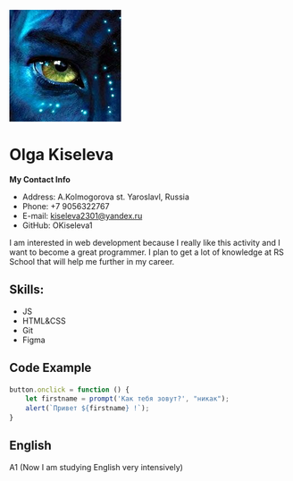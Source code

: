 ![foto](./assets/img/0164136.jpg)

# Olga Kiseleva
**My Contact Info**
* Address: A.Kolmogorova st. Yaroslavl, Russia
* Phone: +7 9056322767
* E-mail: kiseleva2301@yandex.ru
* GitHub: OKiseleva1


I am interested in web development because I really like this activity and I want to become a great programmer.
I plan to get a lot of knowledge at RS School that will help me further in my career.

## Skills:
* JS
* HTML&CSS
* Git
* Figma

## Code Example

```javascript
button.onclick = function () {
    let firstname = prompt('Как тебя зовут?', "никак");
    alert(`Привет ${firstname} !`);
}
```

## English
A1 (Now I am studying English very intensively)
